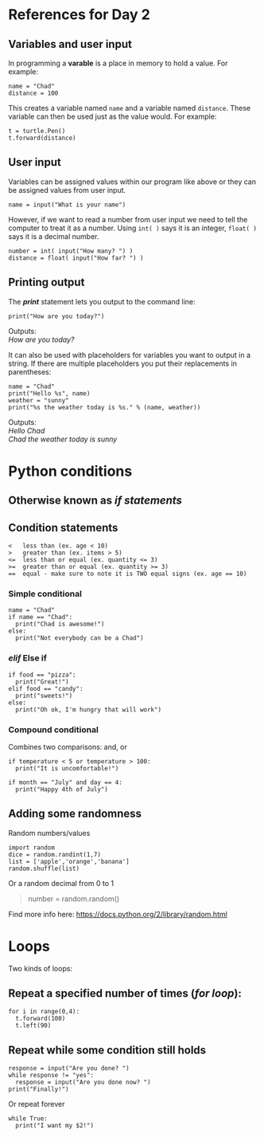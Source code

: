 # References for Day 2
## Variables and user input
In programming a **varable** is a place in memory to hold a value.  For example:

```
name = "Chad"
distance = 100
```

This creates a variable named `name` and a variable named `distance`.  These variable can then be used just as the value would.  For example:
```
t = turtle.Pen()  
t.forward(distance)
```

## User input
Variables can be assigned values within our program like above or they can be assigned values from user input.  
```
name = input("What is your name")
```
However, if we want to read a number from user input we need to tell the computer to treat it as a number.  Using `int( )` says it is an integer, `float( )` says it is a decimal number.
```
number = int( input("How many? ") )
distance = float( input("How far? ") )
```


## Printing output
The ***print*** statement lets you output to the command line:

```
print("How are you today?")
```
Outputs:  
*How are you today?*

It can also be used with placeholders for variables you want to output in a string.  If there are multiple placeholders you put their replacements in parentheses:

```
name = "Chad"
print("Hello %s", name)
weather = "sunny"
print("%s the weather today is %s." % (name, weather))
```
Outputs:  
*Hello Chad*  
*Chad the weather today is sunny*


# Python conditions
## Otherwise known as ***if statements***

## Condition statements

```
<   less than (ex. age < 10)
>   greater than (ex. items > 5)
<=  less than or equal (ex. quantity <= 3)
>=  greater than or equal (ex. quantity >= 3)
==  equal - make sure to note it is TWO equal signs (ex. age == 10)
```


### Simple conditional  
```
name = "Chad"
if name == "Chad":  
  print("Chad is awesome!")  
else:  
  print("Not everybody can be a Chad")
```

### ***elif***  Else if
```
if food == "pizza":
  print("Great!")
elif food == "candy":
  print("sweets!")
else:
  print("Oh ok, I'm hungry that will work")
```

### Compound conditional
Combines two comparisons: and, or

```
if temperature < 5 or temperature > 100:
  print("It is uncomfortable!")

if month == "July" and day == 4:
  print("Happy 4th of July")
```

## Adding some randomness ##
Random numbers/values
```
import random
dice = random.randint(1,7)
list = ['apple','orange','banana']
random.shuffle(list)
```
Or a random decimal from 0 to 1
> number = random.random()

Find more info here:
https://docs.python.org/2/library/random.html

# Loops #
Two kinds of loops:


## Repeat a specified number of times (***for loop***): ##
```
for i in range(0,4):
  t.forward(100)  
  t.left(90)

```

## Repeat while some condition still holds ##
```
response = input("Are you done? ")
while response != "yes":
  response = input("Are you done now? ")
print("Finally!")
```

Or repeat forever
```
while True:
  print("I want my $2!")
```

